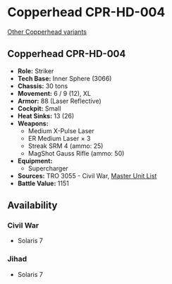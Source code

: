 # Copperhead CPR-HD-004

[Other Copperhead variants](../copperhead.md)

## Copperhead CPR-HD-004
- **Role:** Striker
- **Tech Base:** Inner Sphere (3066)
- **Chassis:** 30 tons
- **Movement:** 6 / 9 (12), XL
- **Armor:** 88 (Laser Reflective)
- **Cockpit:** Small
- **Heat Sinks:** 13 (26)
- **Weapons:**
  - Medium X-Pulse Laser
  - ER Medium Laser × 3
  - Streak SRM 4 (ammo: 25)
  - MagShot Gauss Rifle (ammo: 50)
- **Equipment:**
  - Supercharger
- **Sources:** TRO 3055 - Civil War, [Master Unit List](http://masterunitlist.info/Unit/Details/692/copperhead-cpr-hd-004)
- **Battle Value:** 1151

## Availability

### Civil War
- Solaris 7

### Jihad
- Solaris 7

